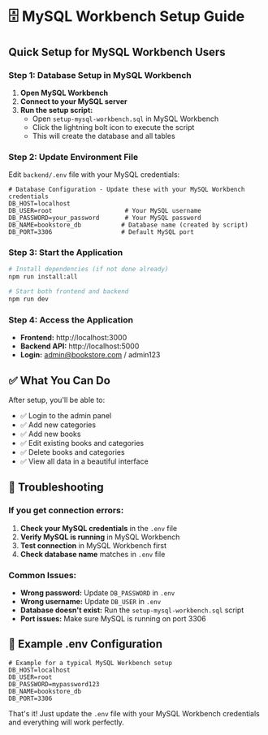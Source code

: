 # 🗄️ MySQL Workbench Setup Guide

## Quick Setup for MySQL Workbench Users

### Step 1: Database Setup in MySQL Workbench

1. **Open MySQL Workbench**
2. **Connect to your MySQL server**
3. **Run the setup script:**
   - Open `setup-mysql-workbench.sql` in MySQL Workbench
   - Click the lightning bolt icon to execute the script
   - This will create the database and all tables

### Step 2: Update Environment File

Edit `backend/.env` file with your MySQL credentials:

```env
# Database Configuration - Update these with your MySQL Workbench credentials
DB_HOST=localhost
DB_USER=root                    # Your MySQL username
DB_PASSWORD=your_password       # Your MySQL password
DB_NAME=bookstore_db           # Database name (created by script)
DB_PORT=3306                   # Default MySQL port
```

### Step 3: Start the Application

```bash
# Install dependencies (if not done already)
npm run install:all

# Start both frontend and backend
npm run dev
```

### Step 4: Access the Application

- **Frontend:** http://localhost:3000
- **Backend API:** http://localhost:5000
- **Login:** admin@bookstore.com / admin123

## ✅ What You Can Do

After setup, you'll be able to:
- ✅ Login to the admin panel
- ✅ Add new categories
- ✅ Add new books
- ✅ Edit existing books and categories
- ✅ Delete books and categories
- ✅ View all data in a beautiful interface

## 🔧 Troubleshooting

### If you get connection errors:

1. **Check your MySQL credentials** in the `.env` file
2. **Verify MySQL is running** in MySQL Workbench
3. **Test connection** in MySQL Workbench first
4. **Check database name** matches in `.env` file

### Common Issues:

- **Wrong password:** Update `DB_PASSWORD` in `.env`
- **Wrong username:** Update `DB_USER` in `.env`
- **Database doesn't exist:** Run the `setup-mysql-workbench.sql` script
- **Port issues:** Make sure MySQL is running on port 3306

## 📝 Example .env Configuration

```env
# Example for a typical MySQL Workbench setup
DB_HOST=localhost
DB_USER=root
DB_PASSWORD=mypassword123
DB_NAME=bookstore_db
DB_PORT=3306
```

That's it! Just update the `.env` file with your MySQL Workbench credentials and everything will work perfectly. 
